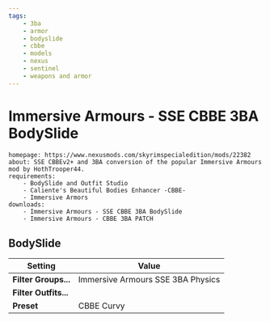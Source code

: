 ```yaml
---
tags:
    - 3ba
    - armor
    - bodyslide
    - cbbe
    - models
    - nexus
    - sentinel
    - weapons and armor
---
```


# Immersive Armours - SSE CBBE 3BA BodySlide

```project_info
homepage: https://www.nexusmods.com/skyrimspecialedition/mods/22382
about: SSE CBBEv2+ and 3BA conversion of the popular Immersive Armours mod by HothTrooper44.
requirements:
    - BodySlide and Outfit Studio
    - Caliente's Beautiful Bodies Enhancer -CBBE-
    - Immersive Armors
downloads:
    - Immersive Armours - SSE CBBE 3BA BodySlide
    - Immersive Armours - CBBE 3BA PATCH
```

## BodySlide

<!--bodyslide-start-->
| Setting | Value |
|---|---|
| **Filter Groups...** | Immersive Armours SSE 3BA Physics |
| **Filter Outfits...** |  |
| **Preset** | CBBE Curvy |
<!--bodyslide-end-->
